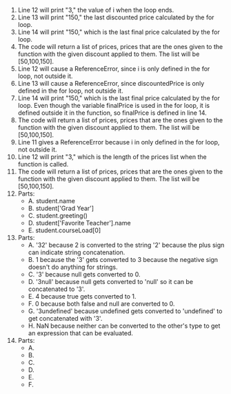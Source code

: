 1. Line 12 will print "3," the value of i when the loop ends.
2. Line 13 will print "150," the last discounted price calculated by the for loop.
3. Line 14 will print "150," which is the last final price calculated by the for loop.
4. The code will return a list of prices, prices that are the ones given to the function with the given discount applied to them. The list will be [50,100,150].
5. Line 12 will cause a ReferenceError, since i is only defined in the for loop, not outside it.
6. Line 13 will cause a ReferenceError, since discountedPrice is only defined in the for loop, not outside it.
7. Line 14 will print "150," which is the last final price calculated by the for loop. Even though the variable finalPrice is used in the for loop, it is defined outside it in the function, so finalPrice is defined in line 14.
8. The code will return a list of prices, prices that are the ones given to the function with the given discount applied to them. The list will be [50,100,150].
9. Line 11 gives a ReferenceError because i in only defined in the for loop, not outside it.
10. Line 12 will print "3," which is the length of the prices list when the function is called.
11. The code will return a list of prices, prices that are the ones given to the function with the given discount applied to them. The list will be [50,100,150].
12. Parts:
    - A. student.name
    - B. student['Grad Year']
    - C. student.greeting()
    - D. student['Favorite Teacher'].name
    - E. student.courseLoad[0]
13. Parts:
    - A. '32' because 2 is converted to the string '2' because the plus sign can indicate string concatenation.
    - B. 1 because the '3' gets converted to 3 because the negative sign doesn't do anything for strings.
    - C. '3' because null gets converted to 0.
    - D. '3null' because null gets converted to 'null' so it can be concatenated to '3'.
    - E. 4 because true gets converted to 1.
    - F. 0 because both false and null are converted to 0.
    - G. '3undefined' because undefined gets converted to 'undefined' to get concatenated with '3'.
    - H. NaN because neither can be converted to the other's type to get an expression that can be evaluated.
15. Parts:
    - A.
    - B.
    - C.
    - D.
    - E.
    - F.
